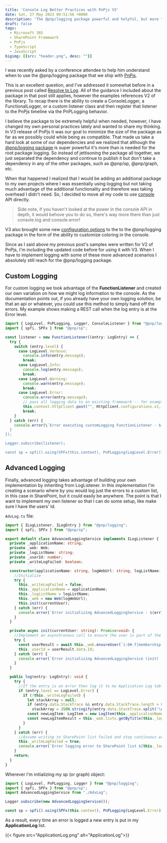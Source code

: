```yaml
---
title: 'Console Log Better Practices with PnPjs V3'
date: Sat, 27 May 2023 09:51:56 +0000
description: 'The @pnp/logging package powerful and helpful, but more than needed for many applications. If you are not taking much advantage of its additional functionality and are taking overhead you don’t need, you can move all your code to use console log directly'
draft: false
tags:
  - Microsoft 365
  - SharePoint Framework
  - PnPjs
  - TypeScript
  - JavaScript
bigimg: [{src: "header.png", desc: ""}]
---
```


I was recently asked by a conference attendee to help him understand when to use the @pnp/logging package that we ship with [PnPjs](https://pnp.github.io/pnpjs/).

This is an excellent question, and I've addressed it somewhat before in a previous post called [Resolve to Log](../resolve-to-log/). All of the guidance I included about the package in that post still applies, however the examples references V2 of the library. To recap there is the ability to create a ConsoleLogger, a FunctionalLogger, or a custom listener class and then register that listener to the PnPjs timeline via the PnPLogging behavior.

I believe the package to be extremely helpful when needed, however, I have changed my own personal practices lately and wanted to share my thinking. In V3 release of PnPjs it was our goal to minimize the size of the package as far as we possibly could while being as compatible. That made us take a hard look at some of our dependencies and we realized that although the [@pnp/logging package](https://pnp.github.io/pnpjs/logging/) is super powerful it's more than is needed for the root package logging. So instead of jettisoning the package all together, we just separated the dependency and continue to publish it but don't take a dependency in any of the other packages, such as @pnp/sp, @pnp/graph, etc.

When that happened I realized that I would be adding an additional package to my own projects where I was essentially using logging but not taking much advantage of the additional functionality and therefore was taking overhead I didn't need. So, I decided to move all my code to use [console](https://developer.mozilla.org/en-US/docs/Web/API/console) API directly.

> Side note, if you haven't looked at the power in the console API in depth, it would behove you to do so, there's way more there than just console.log and console.error!

V3 also brought some new [configuration options](https://pnp.github.io/pnpjs/logging/#configuration-options) to the to the @pnp/logging package in the form of the ability to customize coloring in the console.

Since as I said above my previous post's samples were written for V2 of PnPjs, I'm including the updated code before for using it with V3. When I have to implement logging with some of these more advanced scenarios I absolutely still reach for the @pnp/logging package.

## Custom Logging

For custom logging we took advantage of the **FunctionListener** and created our own variation on how we might log information to the console. As the documentation points out, if you already have your own logging solution, be that an api or whatever, you could use this method to simply hand off the errors. My example shows making a REST call when the log entry is at the Error level.

```typescript
import { LogLevel, PnPLogging, Logger, ConsoleListener } from "@pnp/logging";
import { spfi, SPFx } from "@pnp/sp";

const listener = new FunctionListener((entry: LogEntry) => {
  try {
    switch (entry.level) {
      case LogLevel.Verbose:
        console.info(entry.message);
        break;
      case LogLevel.Info:
        console.log(entry.message);
        break;
      case LogLevel.Warning:
        console.warn(entry.message);
        break;
      case LogLevel.Error:
        console.error(entry.message);
        // pass all logging data to an existing framework -- for example a REST endpoint 
        this.context.httpClient.post("", HttpClient.configurations.v1, { headers: { Accept: "application/json" }, body: JSON.stringify(entry) });
        break;
    }
  } catch (err) {
    console.error(\`Error executing customLogging FunctionListener - ${err}\`);
  }
});

Logger.subscribe(listener); 

const sp = spfi().using(SPFx(this.context), PnPLogging(LogLevel.Error));
```

## Advanced Logging

Finally, advanced logging takes advantage of building your own implementation by inheriting from LogListener. In this implementation I'm creating a scenario where by you would log just the errors to a custom list, in this case in SharePoint, but it could easily be anywhere. The point is that I want to implement my own listener so that I can do some setup, like make sure I have the users’ Id.

`AdvLog.ts` file:

```typescript
import { ILogListener, ILogEntry } from "@pnp/logging";
import { spfi, SPFx } from "@pnp/sp";

export default class AdvancedLoggingService implements ILogListener {
  private _applicationName: string;
  private _web: Web;
  private _logListName: string;
  private _userId: number;
  private _writeLogFailed: boolean;

  constructor(applicationName: string, logWebUrl: string, logListName: string, currentUser: string) {
    //Initialize
    try {
      this._writeLogFailed = false;
      this._applicationName = applicationName;
      this._logListName = logListName;
      this._web = new Web(logWebUrl);
      this.init(currentUser);
    } catch (err) {
      console.error(`Error initializing AdvancedLoggingService - ${err}`);
    }
  }

  private async init(currentUser: string): Promise<void> {
    //Implement an asynchronous call to ensure the user is part of the web where the ApplicationLog list is and get their user id.
    try {
      const userResult = await this._web.ensureUser(`i:0#.f|membership|${currentUser}`);
      this._userId = userResult.data.Id;
    } catch (err) {
      console.error(`Error initializing AdvancedLoggingService (init) - ${err}`);
    }
  }

  public log(entry: LogEntry): void {
    try {
      //If the entry is an error then log it to my Application Log table.  All other logging is handled by the console listener
      if (entry.level == LogLevel.Error) {
        if (!this._writeLogFailed) {
          let stackArray = null;
          if (entry.data.StackTrace && entry.data.StackTrace.length > 0)
            stackArray = JSON.stringify(entry.data.StackTrace.split('\n').map((line) => { return line.trim(); }));
          const newLogItem: LogItem = new LogItem(this._applicationName, entry.data.FileName, entry.data.MethodName, new Date(), this._userId, entry.message, stackArray);
          const newLogItemResult = this._web.lists.getByTitle(this._logListName).items.add(newLogItem);
        }
      }
    } catch (err) {
      //Assume writing to SharePoint list failed and stop continuous writing
      this._writeLogFailed = true;
      console.error(`Error logging error to SharePoint list ${this._logListName} - ${err}`);
    }
    return;
  }
}
```

Wherever I'm initializing my sp (or graph) object:

```typescript
import { LogLevel, PnPLogging, Logger } from "@pnp/logging";
import { spfi, SPFx } from "@pnp/sp";
import AdvancedLoggingService from "./AdvLog";

Logger.subscribe(new AdvancedLoggingService());

const sp = spfi().using(SPFx(this.context), PnPLogging(LogLevel.Error));
```

As a result, every time an error is logged a new entry is put in my **ApplicationLog** list.

{{< figure src="ApplicationLog.png" alt="ApplicationLog">}}
